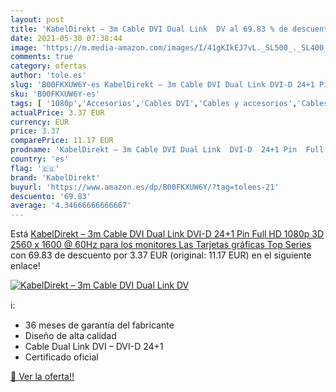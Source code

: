 ```yaml
---
layout: post
title: 'KabelDirekt – 3m Cable DVI Dual Link  DV al 69.83 % de descuento'
date: 2021-05-30 07:38:44
image: 'https://m.media-amazon.com/images/I/41gKIkEJ7vL._SL500_._SL400_.jpg'
comments: true
category: ofertas
author: 'tole.es'
slug: 'B00FKXUW6Y-es KabelDirekt – 3m Cable DVI Dual Link DVI-D 24+1 Pin Full...'
sku: 'B00FKXUW6Y-es'
tags: [ '1080p','Accesorios','Cables DVI','Cables y accesorios','Cables y conectores','Informática','full','hd','kabeldirekt', ]
actualPrice: 3.37 EUR
currency: EUR
price: 3.37
comparePrice: 11.17 EUR
prodname: 'KabelDirekt – 3m Cable DVI Dual Link  DVI-D  24+1 Pin  Full HD 1080p  3D  2560 x 1600 @ 60Hz  para los monitores  Las Tarjetas gráficas   Top Series'
country: 'es'
flag: '🇪🇸'
brand: 'KabelDirekt'
buyurl: 'https://www.amazon.es/dp/B00FKXUW6Y/?tag=tolees-21'
descuento: '69.83'
average: '4.34666666666667'
---
```


Está [KabelDirekt – 3m Cable DVI Dual Link  DVI-D  24+1 Pin  Full HD 1080p  3D  2560 x 1600 @ 60Hz  para los monitores  Las Tarjetas gráficas   Top Series](https://www.amazon.es/dp/B00FKXUW6Y/?tag=tolees-21) con 69.83 de descuento por 3.37 EUR (original: 11.17 EUR) en el siguiente enlace!

[![KabelDirekt – 3m Cable DVI Dual Link  DV](https://m.media-amazon.com/images/I/41gKIkEJ7vL._SL500_._SL400_.jpg)](https://www.amazon.es/dp/B00FKXUW6Y/?tag=tolees-21)

ℹ️:

- 36 meses de garantía del fabricante
- Diseño de alta calidad
- Cable Dual Link DVI – DVI-D 24+1
- Certificado oficial

[🛒 Ver la oferta!!](https://www.amazon.es/dp/B00FKXUW6Y/?tag=tolees-21)
